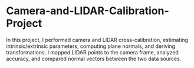 # Camera-and-LIDAR-Calibration-Project
In this project, I performed camera and LIDAR cross-calibration, estimating intrinsic/extrinsic parameters, computing plane normals, and deriving transformations. I mapped LIDAR points to the camera frame, analyzed accuracy, and compared normal vectors between the two data sources.
